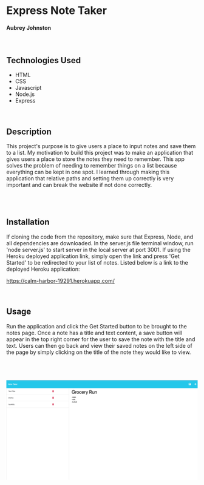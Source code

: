 # Express Note Taker
#### Aubrey Johnston
<br>

## Technologies Used
<ul>
    <li>HTML</li>
    <li>CSS</li>
    <li>Javascript</li>
    <li>Node.js</li>
    <li>Express</li>
</ul>    

<br>

## Description
This project's purpose is to give users a place to input notes and save them to a list. My motivation to build this project was to make an application that gives users a place to store the notes they need to remember. This app solves the problem of needing to remember things on a list because everything can be kept in one spot. I learned through making this application that relative paths and setting them up correctly is very important and can break the website if not done correctly. 

<br>

<br>

## Installation
If cloning the code from the repository, make sure that Express, Node, and all dependencies are downloaded. In the server.js file terminal window, run 'node server.js' to start server in the local server at port 3001. 
If using the Heroku deployed application link, simply open the link and press 'Get Started' to be redirected to your list of notes. Listed below is a link to the deployed Heroku application:
<br>

https://calm-harbor-19291.herokuapp.com/

<br>

## Usage
Run the application and click the Get Started button to be brought to the notes page. Once a note has a title and text content, a save button will appear in the top right corner for the user to save the note with the title and text. Users can then go back and view their saved notes on the left side of the page by simply clicking on the title of the note they would like to view.

<br><br><br>
![alt text](/images/readMePhoto.png)

<br>